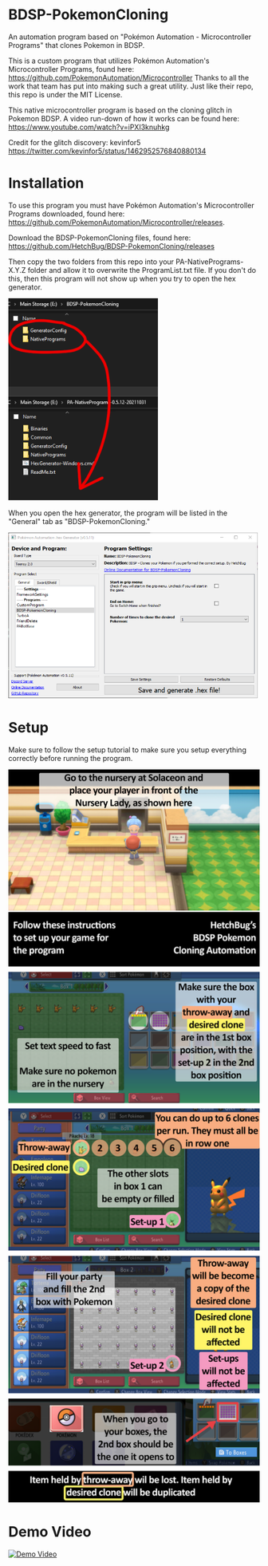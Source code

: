 # BDSP-PokemonCloning
An automation program based on "Pokémon Automation - Microcontroller Programs" that clones Pokemon in BDSP.


This is a custom program that utilizes Pokémon Automation's Microcontroller Programs, found here: https://github.com/PokemonAutomation/Microcontroller
Thanks to all the work that team has put into making such a great utility. Just like their repo, this repo is under the MIT License.

This native microcontroller program is based on the cloning glitch in Pokemon BDSP. A video run-down of how it works can be found here: https://www.youtube.com/watch?v=iPXI3knuhkg

Credit for the glitch discovery: kevinfor5
https://twitter.com/kevinfor5/status/1462952576840880134

# Installation
To use this program you must have Pokémon Automation's Microcontroller Programs downloaded, found here: https://github.com/PokemonAutomation/Microcontroller/releases.

Download the BDSP-PokemonCloning files, found here: https://github.com/HetchBug/BDSP-PokemonCloning/releases

Then copy the two folders from this repo into your PA-NativePrograms-X.Y.Z folder and allow it to overwrite the ProgramList.txt file. If you don't do this, then this program will not show up when you try to open the hex generator.

<img src="wiki/Installation.png" width="300">

When you open the hex generator, the program will be listed in the "General" tab as "BDSP-PokemonCloning."

<img src="wiki/Program-visual.png" width="500">

# Setup
Make sure to follow the setup tutorial to make sure you setup everything correctly before running the program.

<img src="wiki/Location.png" width="800">
<img src="wiki/Setup-tutorial.png" width="800">

# Demo Video
[![Demo Video](https://img.youtube.com/vi/urArKhTmyOI/0.jpg)](https://www.youtube.com/watch?v=urArKhTmyOI)
